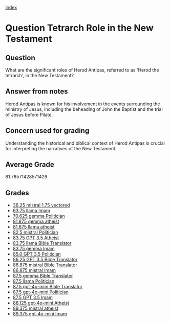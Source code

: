 
[Index](../../index.md)
# Question Tetrarch Role in the New Testament
## Question
What are the significant roles of Herod Antipas, referred to as 'Herod the tetrarch', in the New Testament?

## Answer from notes
Herod Antipas is known for his involvement in the events surrounding the ministry of Jesus, including the beheading of John the Baptist and the trial of Jesus before Pilate.

## Concern used for grading
Understanding the historical and biblical context of Herod Antipas is crucial for interpreting the narratives of the New Testament.

## Average Grade
81.78571428571429

## Grades
 * [36.25 mistral 1.75 vectored](../answers/mistral_1.75_vectored/Tetrarch_Role_in_the_New_Testament.md)
 * [63.75 llama Imam](../answers/llama_Imam/Tetrarch_Role_in_the_New_Testament.md)
 * [70.625 gemma Politician](../answers/gemma_Politician/Tetrarch_Role_in_the_New_Testament.md)
 * [81.875 gemma atheist](../answers/gemma_atheist/Tetrarch_Role_in_the_New_Testament.md)
 * [81.875 llama atheist](../answers/llama_atheist/Tetrarch_Role_in_the_New_Testament.md)
 * [82.5 mistral Politician](../answers/mistral_Politician/Tetrarch_Role_in_the_New_Testament.md)
 * [83.75 GPT 3.5 Atheist](../answers/GPT_3.5_Atheist/Tetrarch_Role_in_the_New_Testament.md)
 * [83.75 llama Bible Translator](../answers/llama_Bible_Translator/Tetrarch_Role_in_the_New_Testament.md)
 * [83.75 gemma Imam](../answers/gemma_Imam/Tetrarch_Role_in_the_New_Testament.md)
 * [85.0 GPT 3.5 Politician](../answers/GPT_3.5_Politician/Tetrarch_Role_in_the_New_Testament.md)
 * [86.25 GPT 3.5 Bible Translator](../answers/GPT_3.5_Bible_Translator/Tetrarch_Role_in_the_New_Testament.md)
 * [86.875 mistral Bible Translator](../answers/mistral_Bible_Translator/Tetrarch_Role_in_the_New_Testament.md)
 * [86.875 mistral Imam](../answers/mistral_Imam/Tetrarch_Role_in_the_New_Testament.md)
 * [87.5 gemma Bible Translator](../answers/gemma_Bible_Translator/Tetrarch_Role_in_the_New_Testament.md)
 * [87.5 llama Politician](../answers/llama_Politician/Tetrarch_Role_in_the_New_Testament.md)
 * [87.5 gpt-4o-mini Bible Translator](../answers/gpt-4o-mini_Bible_Translator/Tetrarch_Role_in_the_New_Testament.md)
 * [87.5 gpt-4o-mini Politician](../answers/gpt-4o-mini_Politician/Tetrarch_Role_in_the_New_Testament.md)
 * [87.5 GPT 3.5 Imam](../answers/GPT_3.5_Imam/Tetrarch_Role_in_the_New_Testament.md)
 * [88.125 gpt-4o-mini Atheist](../answers/gpt-4o-mini_Atheist/Tetrarch_Role_in_the_New_Testament.md)
 * [89.375 mistral atheist](../answers/mistral_atheist/Tetrarch_Role_in_the_New_Testament.md)
 * [89.375 gpt-4o-mini Imam](../answers/gpt-4o-mini_Imam/Tetrarch_Role_in_the_New_Testament.md)
